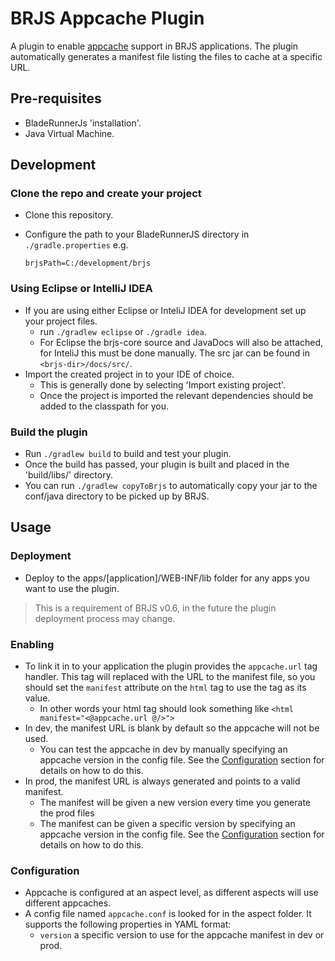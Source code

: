 # BRJS Appcache Plugin

A plugin to enable [appcache](https://developer.mozilla.org/en/docs/HTML/Using_the_application_cache) support in BRJS applications.
The plugin automatically generates a manifest file listing the files to cache at a specific URL.

## Pre-requisites
- BladeRunnerJs 'installation'.
- Java Virtual Machine.

## Development

### Clone the repo and create your project
- Clone this repository.
- Configure the path to your BladeRunnerJS directory in `./gradle.properties` e.g.

    `brjsPath=C:/development/brjs`

### Using Eclipse or IntelliJ IDEA 
- If you are using either Eclipse or InteliJ IDEA for development set up your project files.
  - run `./gradlew eclipse` or `./gradle idea`.
  - For Eclipse the brjs-core source and JavaDocs will also be attached, for InteliJ this must be done manually. The src jar can be found in `<brjs-dir>/docs/src/`.
- Import the created project in to your IDE of choice.
  - This is generally done by selecting 'Import existing project'.
  - Once the project is imported the relevant dependencies should be added to the classpath for you.
 
### Build the plugin
- Run `./gradlew build` to build and test your plugin.
- Once the build has passed, your plugin is built and placed in the 'build/libs/' directory.
- You can run `./gradlew copyToBrjs` to automatically copy your jar to the conf/java directory to be picked up by BRJS.

## Usage

### Deployment
- Deploy to the apps/[application]/WEB-INF/lib folder for any apps you want to use the plugin.
> This is a requirement of BRJS v0.6, in the future the plugin deployment process may change.

### Enabling
-  To link it in to your application the plugin provides the `appcache.url` tag handler. This tag will replaced with the URL to the manifest file, so you should set the `manifest` attribute on the `html` tag to use the tag as its value. 
    - In other words your html tag should look something like `<html manifest="<@appcache.url @/>">`
- In dev, the manifest URL is blank by default so the appcache will not be used.
    - You can test the appcache in dev by manually specifying an appcache version in the config file. See the [Configuration](#configuration) section for details on how to do this.
- In prod, the manifest URL is always generated and points to a valid manifest.
    - The manifest will be given a new version every time you generate the prod files
    - The manifest can be given a specific version by specifying an appcache version in the config file. See the [Configuration](#configuration) section for details on how to do this.

<a name="configuration"></a>
### Configuration
- Appcache is configured at an aspect level, as different aspects will use different appcaches.
- A config file named `appcache.conf` is looked for in the aspect folder. It supports the following properties in YAML format:
    - `version` a specific version to use for the appcache manifest in dev or prod.